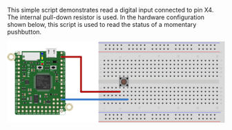 This simple script demonstrates read a digital input connected to pin X4. The internal pull-down resistor is used. In the hardware configuration shown below,
this script is used to read the status of a momentary pushbutton. 

![Pushbutton Hardware Setup](pyboard_breadboard_pushButton.png)